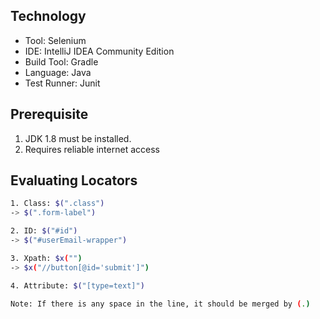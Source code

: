 ## Technology
- Tool: Selenium
- IDE: IntelliJ IDEA Community Edition
- Build Tool: Gradle
- Language: Java
- Test Runner: Junit

## Prerequisite
1. JDK 1.8 must be installed.
2. Requires reliable internet access

## Evaluating Locators
```sh
1. Class: $(".class") 
-> $(".form-label")	
```

```sh
2. ID: $("#id") 
-> $("#userEmail-wrapper")
```

```sh
3. Xpath: $x("") 
-> $x("//button[@id='submit']")
```

```sh
4. Attribute: $("[type=text]")
```

```sh
Note: If there is any space in the line, it should be merged by (.)
```

